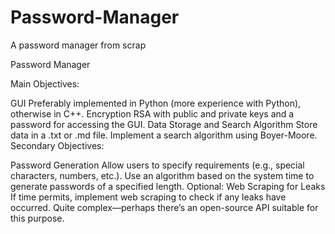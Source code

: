 # Password-Manager
A password manager from scrap


Password Manager

Main Objectives:

GUI
Preferably implemented in Python (more experience with Python), otherwise in C++.
Encryption
RSA with public and private keys and a password for accessing the GUI.
Data Storage and Search Algorithm
Store data in a .txt or .md file.
Implement a search algorithm using Boyer-Moore.
Secondary Objectives:

Password Generation
Allow users to specify requirements (e.g., special characters, numbers, etc.).
Use an algorithm based on the system time to generate passwords of a specified length.
Optional: Web Scraping for Leaks
If time permits, implement web scraping to check if any leaks have occurred.
Quite complex—perhaps there’s an open-source API suitable for this purpose.
